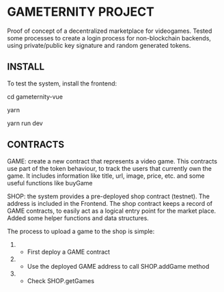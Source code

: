 # GAMETERNITY PROJECT

Proof of concept of a decentralized marketplace for videogames. Tested some processes to create a login process for non-blockchain backends, using private/public key signature and random generated tokens.

## INSTALL
To test the system, install the frontend:

cd gameternity-vue

yarn

yarn run dev

## CONTRACTS
GAME: create a new contract that represents a video game. This contracts use part of the token behaviour, to track the users that currently own the game. It includes information like title, url, image, price, etc. and some useful functions like buyGame

SHOP: the system provides a pre-deployed shop contract (testnet). The address is included in the Frontend.
The shop contract keeps a record of GAME contracts, to easily act as a logical entry point for the market place.
Added some helper functions and data structures.

The process to upload a game to the shop is simple:
  1. - First deploy a GAME contract
  2. - Use the deployed GAME address to call SHOP.addGame method
  3. - Check SHOP.getGames


